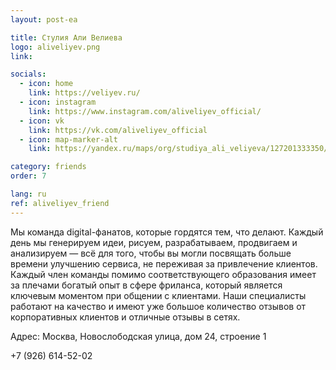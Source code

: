 ```yaml
---
layout: post-ea

title: Стулия Али Велиева
logo: aliveliyev.png
link: 

socials:
  - icon: home
    link: https://veliyev.ru/
  - icon: instagram
    link: https://www.instagram.com/aliveliyev_official/
  - icon: vk
    link: https://vk.com/aliveliyev_official
  - icon: map-marker-alt
    link: https://yandex.ru/maps/org/studiya_ali_veliyeva/127201333350/

category: friends
order: 7

lang: ru
ref: aliveliyev_friend
---
```


Мы команда digital-фанатов, которые гордятся тем, что делают. Каждый день мы генерируем идеи, рисуем, разрабатываем, продвигаем и анализируем — всё для того, чтобы вы могли посвящать больше времени улучшению сервиса, не переживая за привлечение клиентов. Каждый член команды помимо соответствующего образования имеет за плечами богатый опыт в сфере фриланса, который является ключевым моментом при общении с клиентами. Наши специалисты работают на качество и имеют уже большое количество отзывов от корпоративных клиентов и отличные отзывы в сетях.

Адрес: Москва, Новослободская улица, дом 24, строение 1

+7 (926) 614-52-02